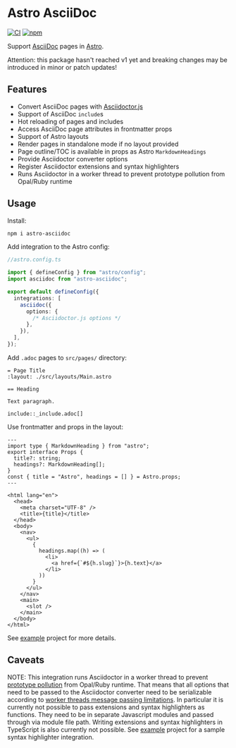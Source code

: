 # Astro AsciiDoc

[![CI](https://github.com/shishkin/astro-asciidoc/actions/workflows/ci.yaml/badge.svg)](https://github.com/shishkin/astro-asciidoc/actions/workflows/ci.yaml)
[![npm](https://img.shields.io/npm/v/astro-asciidoc)](https://www.npmjs.com/package/astro-asciidoc)

Support [AsciiDoc](https://docs.asciidoctor.org/asciidoc/latest/) pages in [Astro](https://astro.build).

Attention: this package hasn't reached v1 yet and breaking changes may be introduced in minor or patch updates!

## Features

- Convert AsciiDoc pages with [Asciidoctor.js](https://docs.asciidoctor.org/asciidoctor.js/latest/)
- Support of AsciiDoc `include`s
- Hot reloading of pages and includes
- Access AsciiDoc page attributes in frontmatter props
- Support of Astro layouts
- Render pages in standalone mode if no layout provided
- Page outline/TOC is available in props as Astro `MarkdownHeadings`
- Provide Asciidoctor converter options
- Register Asciidoctor extensions and syntax highlighters
- Runs Asciidoctor in a worker thread to prevent prototype pollution from Opal/Ruby runtime

## Usage

Install:

```bash
npm i astro-asciidoc
```

Add integration to the Astro config:

```typescript
//astro.config.ts

import { defineConfig } from "astro/config";
import asciidoc from "astro-asciidoc";

export default defineConfig({
  integrations: [
    asciidoc({
      options: {
        /* Asciidoctor.js options */
      },
    }),
  ],
});
```

Add `.adoc` pages to `src/pages/` directory:

```asciidoc
= Page Title
:layout: ./src/layouts/Main.astro

== Heading

Text paragraph.

include::_include.adoc[]
```

Use frontmatter and props in the layout:

```astro
---
import type { MarkdownHeading } from "astro";
export interface Props {
  title?: string;
  headings?: MarkdownHeading[];
}
const { title = "Astro", headings = [] } = Astro.props;
---

<html lang="en">
  <head>
    <meta charset="UTF-8" />
    <title>{title}</title>
  </head>
  <body>
    <nav>
      <ul>
        {
          headings.map((h) => (
            <li>
              <a href={`#${h.slug}`}>{h.text}</a>
            </li>
          ))
        }
      </ul>
    </nav>
    <main>
      <slot />
    </main>
  </body>
</html>
```

See [example](./packages/example/) project for more details.

## Caveats

NOTE: This integration runs Asciidoctor in a worker thread to prevent [prototype pollution](https://github.com/shishkin/astro-asciidoc/issues/3) from Opal/Ruby runtime.
That means that all options that need to be passed to the Asciidoctor converter need to be serializable according to [worker threads message passing limitations](https://developer.mozilla.org/en-US/docs/Web/API/Web_Workers_API/Structured_clone_algorithm).
In particular it is currently not possible to pass extensions and syntax highlighters as functions.
They need to be in separate Javascript modules and passed through via module file path.
Writing extensions and syntax highlighters in TypeScript is also currently not possible.
See [example](./packages/example/) project for a sample syntax highlighter integration.
